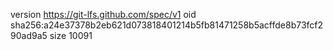 version https://git-lfs.github.com/spec/v1
oid sha256:a24e37378b2eb621d073818401214b5fb81471258b5acffde8b73fcf290ad9a5
size 10091
